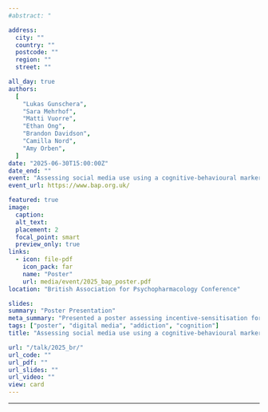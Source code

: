 ```yaml
---
#abstract: "

address:
  city: ""
  country: ""
  postcode: ""
  region: ""
  street: ""

all_day: true
authors:
  [
    "Lukas Gunschera",
    "Sara Mehrhof",
    "Matti Vuorre",
    "Ethan Ong",
    "Brandon Davidson",
    "Camilla Nord",
    "Amy Orben",
  ]
date: "2025-06-30T15:00:00Z"
date_end: ""
event: "Assessing social media use using a cognitive-behavioural marker of addiction"
event_url: https://www.bap.org.uk/

featured: true
image:
  caption:
  alt_text:
  placement: 2
  focal_point: smart
  preview_only: true
links:
  - icon: file-pdf
    icon_pack: far
    name: "Poster"
    url: media/event/2025_bap_poster.pdf
location: "British Association for Psychopharmacology Conference"

slides:
summary: "Poster Presentation"
meta_summary: "Presented a poster assessing incentive-sensitisation for social media rewards, to examine cognitive correlates of addiction in the context of social media use."
tags: ["poster", "digital media", "addiction", "cognition"]
title: "Assessing social media use using a cognitive-behavioural marker of addiction"

url: "/talk/2025_br/"
url_code: ""
url_pdf: ""
url_slides: ""
url_video: ""
view: card
---
```


---
